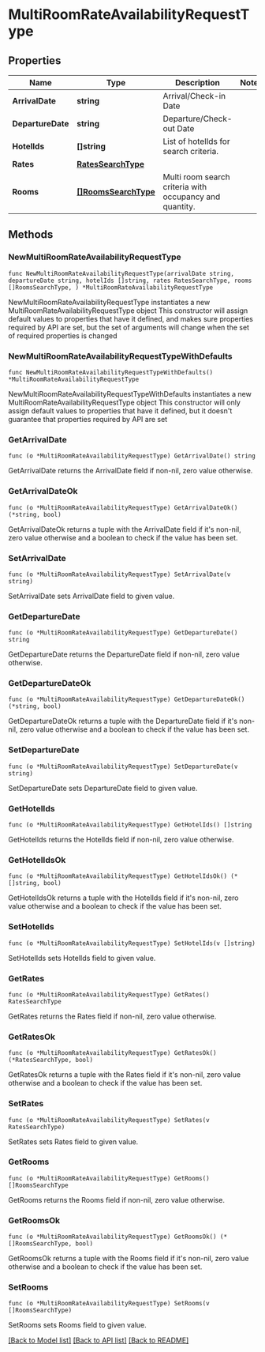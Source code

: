 # MultiRoomRateAvailabilityRequestType

## Properties

Name | Type | Description | Notes
------------ | ------------- | ------------- | -------------
**ArrivalDate** | **string** | Arrival/Check-in Date | 
**DepartureDate** | **string** | Departure/Check-out Date | 
**HotelIds** | **[]string** | List of hotelIds for search criteria. | 
**Rates** | [**RatesSearchType**](RatesSearchType.md) |  | 
**Rooms** | [**[]RoomsSearchType**](RoomsSearchType.md) | Multi room search criteria with occupancy and quantity. | 

## Methods

### NewMultiRoomRateAvailabilityRequestType

`func NewMultiRoomRateAvailabilityRequestType(arrivalDate string, departureDate string, hotelIds []string, rates RatesSearchType, rooms []RoomsSearchType, ) *MultiRoomRateAvailabilityRequestType`

NewMultiRoomRateAvailabilityRequestType instantiates a new MultiRoomRateAvailabilityRequestType object
This constructor will assign default values to properties that have it defined,
and makes sure properties required by API are set, but the set of arguments
will change when the set of required properties is changed

### NewMultiRoomRateAvailabilityRequestTypeWithDefaults

`func NewMultiRoomRateAvailabilityRequestTypeWithDefaults() *MultiRoomRateAvailabilityRequestType`

NewMultiRoomRateAvailabilityRequestTypeWithDefaults instantiates a new MultiRoomRateAvailabilityRequestType object
This constructor will only assign default values to properties that have it defined,
but it doesn't guarantee that properties required by API are set

### GetArrivalDate

`func (o *MultiRoomRateAvailabilityRequestType) GetArrivalDate() string`

GetArrivalDate returns the ArrivalDate field if non-nil, zero value otherwise.

### GetArrivalDateOk

`func (o *MultiRoomRateAvailabilityRequestType) GetArrivalDateOk() (*string, bool)`

GetArrivalDateOk returns a tuple with the ArrivalDate field if it's non-nil, zero value otherwise
and a boolean to check if the value has been set.

### SetArrivalDate

`func (o *MultiRoomRateAvailabilityRequestType) SetArrivalDate(v string)`

SetArrivalDate sets ArrivalDate field to given value.


### GetDepartureDate

`func (o *MultiRoomRateAvailabilityRequestType) GetDepartureDate() string`

GetDepartureDate returns the DepartureDate field if non-nil, zero value otherwise.

### GetDepartureDateOk

`func (o *MultiRoomRateAvailabilityRequestType) GetDepartureDateOk() (*string, bool)`

GetDepartureDateOk returns a tuple with the DepartureDate field if it's non-nil, zero value otherwise
and a boolean to check if the value has been set.

### SetDepartureDate

`func (o *MultiRoomRateAvailabilityRequestType) SetDepartureDate(v string)`

SetDepartureDate sets DepartureDate field to given value.


### GetHotelIds

`func (o *MultiRoomRateAvailabilityRequestType) GetHotelIds() []string`

GetHotelIds returns the HotelIds field if non-nil, zero value otherwise.

### GetHotelIdsOk

`func (o *MultiRoomRateAvailabilityRequestType) GetHotelIdsOk() (*[]string, bool)`

GetHotelIdsOk returns a tuple with the HotelIds field if it's non-nil, zero value otherwise
and a boolean to check if the value has been set.

### SetHotelIds

`func (o *MultiRoomRateAvailabilityRequestType) SetHotelIds(v []string)`

SetHotelIds sets HotelIds field to given value.


### GetRates

`func (o *MultiRoomRateAvailabilityRequestType) GetRates() RatesSearchType`

GetRates returns the Rates field if non-nil, zero value otherwise.

### GetRatesOk

`func (o *MultiRoomRateAvailabilityRequestType) GetRatesOk() (*RatesSearchType, bool)`

GetRatesOk returns a tuple with the Rates field if it's non-nil, zero value otherwise
and a boolean to check if the value has been set.

### SetRates

`func (o *MultiRoomRateAvailabilityRequestType) SetRates(v RatesSearchType)`

SetRates sets Rates field to given value.


### GetRooms

`func (o *MultiRoomRateAvailabilityRequestType) GetRooms() []RoomsSearchType`

GetRooms returns the Rooms field if non-nil, zero value otherwise.

### GetRoomsOk

`func (o *MultiRoomRateAvailabilityRequestType) GetRoomsOk() (*[]RoomsSearchType, bool)`

GetRoomsOk returns a tuple with the Rooms field if it's non-nil, zero value otherwise
and a boolean to check if the value has been set.

### SetRooms

`func (o *MultiRoomRateAvailabilityRequestType) SetRooms(v []RoomsSearchType)`

SetRooms sets Rooms field to given value.



[[Back to Model list]](../README.md#documentation-for-models) [[Back to API list]](../README.md#documentation-for-api-endpoints) [[Back to README]](../README.md)


